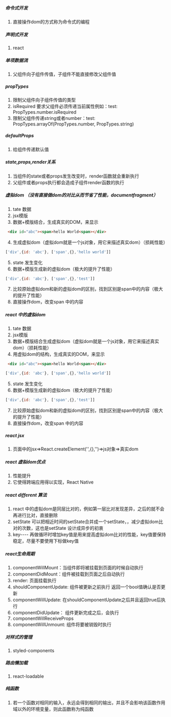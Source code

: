 ##### 命令式开发
1. 直接操作dom的方式称为命令式的编程
##### 声明式开发
1. react
##### 单项数据流
1. 父组件向子组件传值，子组件不能直接修改父组件值
##### propTypes
1. 限制父组件向子组件传值的类型
2. isRequired 要求父组件必须传递当前属性例如：test: PropTypes.number.isRequired
3. 限制父组件传递string或者number：test: PropTypes.arrayOf(PropTypes.number, PropTypes.string)
##### defaultProps
1. 给组件传递默认值
##### state,props,render关系
1. 当组件的state或者props发生改变时，render函数就会重新执行
2. 父组件或者props执行都会造成子组件render函数的执行
##### 虚拟dom （没有直接做dom的对比从而节省了性能，documentfragment）
1. tate 数据
2. jsx模版
3. 数据+模版结合，生成真实的DOM，来显示
 ```html
  <div id="abc"><span>hello World<span></div>
 ```
4. 生成虚拟dom（虚拟dom就是一个js对象，用它来描述真实dom）（损耗性能）
```javascript
['div',{id: 'abc'}, ['span',{},'hello world']]
```
5. state 发生变化
6. 数据+模版生成新的虚拟dom（极大的提升了性能）
```javascript
['div',{id: 'abc'}, ['span',{},'test']]
```
7. 比较原始虚拟dom和新的虚拟dom的区别，找到区别是span中的内容（极大的提升了性能）
8. 直接操作dom，改变span 中的内容

##### react 中的虚拟dom
1. tate 数据
2. jsx模版
4. 数据+模版结合生成虚拟dom（虚拟dom就是一个js对象，用它来描述真实dom）（损耗性能）
3. 用虚拟dom的结构，生成真实的DOM，来显示
 ```html
  <div id="abc"><span>hello World<span></div>
 ```
```javascript
['div',{id: 'abc'}, ['span',{},'hello world']]
```
5. state 发生变化
6. 数据+模版生成新的虚拟dom（极大的提升了性能）
```javascript
['div',{id: 'abc'}, ['span',{},'test']]
```
7. 比较原始虚拟dom和新的虚拟dom的区别，找到区别是span中的内容（极大的提升了性能）
8. 直接操作dom，改变span 中的内容
##### react jsx
1. 页面中的jsx=>React.createElement('',{},'')=>js对象=>真实dom
##### react 虚拟dom优点
1. 性能提升
2. 它使得跨端应用得以实现，React Native
##### react different 算法
1. react 中的虚拟dom是同层比对的，例如第一层比对发现差异，之后的就不会再进行比对，直接删除
2. setState 可以把相近时间的setState合并成一个setState，，减少虚拟dom比对的次数，这也是setState 设计成异步的初衷
3. key---- 再做循环时增加key值是用来提高虚拟dom比对的性能，key值要保持稳定，尽量不要使用下标做key值
##### react生命周期
1. componentWillMount：当组件即将被挂载到页面的时候自动执行
2. componentDidMount：组件被挂载到页面之后自动执行
3. render: 页面挂载执行
4. shouldComponentUpdate: 组件被更新之前执行 返回一个bool值确认是否更新
5. componentWillUpdate: 在shouldComponentUpdate之后并且返回true后执行
6. componentDidUpdate： 组件更新完成之后，会执行
7. componentWillReceiveProps
8. componentWillUnmount: 组件将要被销毁时执行
##### 对样式的管理
1. styled-components
##### 路由懒加载
1. react-loadable
##### 纯函数
1. 若一个函数对相同的输入，永远会得到相同的输出，并且不会影响该函数作用域以外的环境变量，则此函数称为纯函数